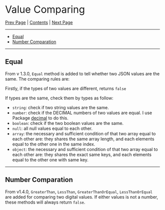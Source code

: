 
<font size=6>Value Comparing</font>

[Prev Page](./10_scenarios.md) | [Contents](./README.md) | [Next Page](./12_option.md)

---

- [Equal](#equal)
- [Number Comparation](#number-comparation)

---

## Equal

From v 1.3.0, `Equal` method is added to tell whether two JSON values are the same. The comparing rules are:

Firstly, if the types of two values are different, returns `false`

If types are the same, check them by types as follow:

- `string`: check if two string values are the same.
- `number`: check if the DECIMAL numbers of two values are equal. I use Package [decimal](https://pkg.go.dev/github.com/shopspring/decimal) to do this.
- `boolean`: check if the two boolean values are the same.
- `null`: all null values equal to each other.
- `array`: the necessary and sufficient condition of that two array equal to each other are: they shares the same array length, and each elements equal to the other one in the same index.
- `object`: the necessary and sufficient condition of that two array equal to each other are: they shares the exact same keys, and each elements equal to the other one with same key.

---

## Number Comparation

From v1.4.0, `GreaterThan`, `LessThan`, `GreaterThanOrEqual`, `LessThanOrEqual` are added for comparing two digital values. If either values is not a number, these methods will always return `false`.
